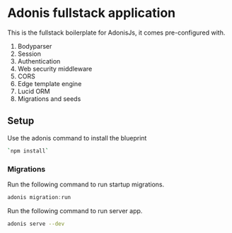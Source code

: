 # Adonis fullstack application

This is the fullstack boilerplate for AdonisJs, it comes pre-configured with.

1. Bodyparser
2. Session
3. Authentication
4. Web security middleware
5. CORS
6. Edge template engine
7. Lucid ORM
8. Migrations and seeds

## Setup

Use the adonis command to install the blueprint

```bash
`npm install`
```

### Migrations

Run the following command to run startup migrations.

```js
adonis migration:run
```

Run the following command to run server app.

```bash
adonis serve --dev
```
